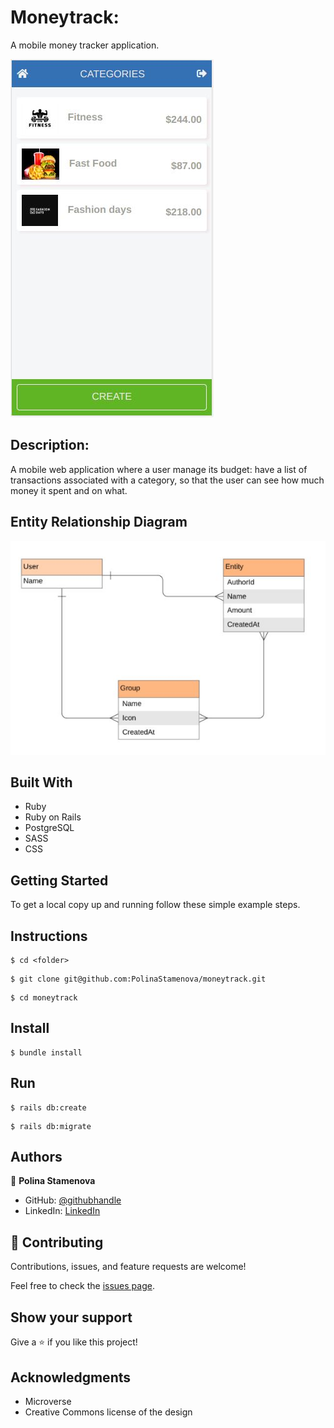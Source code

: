 # Moneytrack:

A mobile money tracker application.

![screenshot](./app/assets/images/screenshot-moneytrack.JPG)

## Description:

A mobile web application where a user manage its budget: have a list of transactions associated with a category, so that the user can see how much money it spent and on what.

## Entity Relationship Diagram

![screenshot](./app/assets/images/moneytrack_ERD.JPG)

## Built With

- Ruby
- Ruby on Rails
- PostgreSQL
- SASS
- CSS

## Getting Started

To get a local copy up and running follow these simple example steps.

## Instructions

```
$ cd <folder>
```

```
$ git clone git@github.com:PolinaStamenova/moneytrack.git
```

```
$ cd moneytrack
```

## Install

```
$ bundle install
```

## Run

```
$ rails db:create
```

```
$ rails db:migrate
```

## Authors

👤 **Polina Stamenova**

- GitHub: [@githubhandle](https://github.com/PolinaStamenova)
- LinkedIn: [LinkedIn](https://www.linkedin.com/in/polina-stamenova-a60766112/)

## 🤝 Contributing

Contributions, issues, and feature requests are welcome!

Feel free to check the [issues page](https://github.com/PolinaStamenova/moneytrack/issues).

## Show your support

Give a ⭐️ if you like this project!

## Acknowledgments

- Microverse
- Creative Commons license of the design
